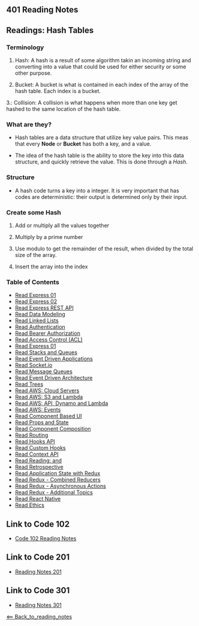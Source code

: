 ## 401 Reading Notes

## Readings: Hash Tables

### Terminology

1. Hash: A hash is a result of some algorithm takin an incoming string and converting into a value that could be used for either security or some other purpose.

2. Bucket: A bucket is what is contained in each index of  the array of the hash table. Each index is a bucket.

3.: Collision: A collision is what happens when more than one key get hashed to the same location of the hash table.

### What are they?

- Hash tables are a data structure that utilize key value pairs. This meas that every **Node** or **Bucket** has both a key, and a value.

- The idea of the hash table is the ability to store the key into this data structure, and quickly retrieve the value. This is done through a *Hash*.

### Structure

- A hash code turns a key into a integer. It is very important that has codes are deterministic: their output is determined only by their input.

### Create some Hash
 
1. Add or multiply all the values together

2. Multiply by a prime number

3. Use modulo to get the remainder of the result, when divided by the total size of the array.

4. Insert the array into the index

### Table of Contents

- [Read Express 01](01_Reading.md)
- [Read Express 02](02_Reading.md)
- [Read Express REST API](03_Reading.md)
- [Read Data Modeling](04_Reading.md)
- [Read Linked Lists](05_Reading.md)
- [Read Authentication](06_Reading.md)
- [Read Bearer Authorization](07_Reading.md)
- [Read Access Control (ACL)](08_Reading.md)
- [Read Express 01](09_Reading.md)
- [Read Stacks and Queues](10_Reading.md)
- [Read Event Driven Applications](11_Reading.md)
- [Read Socket.io](12_Reading.md)
- [Read Message Queues](13_Reading.md)
- [Read Event Driven Architecture](14_Reading.md)
- [Read Trees](15_Reading.md)
- [Read AWS: Cloud Servers](16_Reading.md)
- [Read AWS: S3 and Lambda](17_Reading.md)
- [Read AWS: API, Dynamo and Lambda](18_Reading.md)
- [Read AWS: Events](19_Reading.md)
- [Read Component Based UI](26_Reading.md)
- [Read Props and State](27_Reading.md)
- [Read Component Composition](28_Reading.md)
- [Read Routing](29_Reading.md)
- [Read Hooks API](31_Reading.md)
- [Read Custom Hooks](32_Reading.md)
- [Read Context API](33_Reading.md)
- [Read Reading: <Login /> and <Auth />](34_Reading.md)
- [Read Retrospective](35_Reading.md)
- [Read Application State with Redux](36_Reading.md)
- [Read Redux - Combined Reducers](37_Reading.md)
- [Read Redux - Asynchronous Actions](38_Reading.md)
- [Read Redux - Additional Topics](39_Reading.md)
- [Read React Native](41_Reading.md)
- [Read Ethics](42_Reading.md)

## Link to Code 102
- [Code 102 Reading Notes](https://jtaisey389.github.io/reading-notes/)

## Link to Code 201
- [Reading Notes 201](https://jtaisey389.github.io/reading-notes201.md/)

## Link to Code 301
- [Reading Notes 301](jtaisey389.github.io/reading-notes301.md/)

[<== Back_to_reading_notes](jtaisey389.github.io/401_readingnotes.md/)